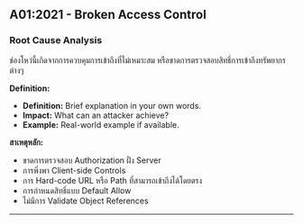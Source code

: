 ## A01:2021 - Broken Access Control

### Root Cause Analysis

ช่องโหว่นี้เกิดจากการควบคุมการเข้าถึงที่ไม่เหมาะสม หรือขาดการตรวจสอบสิทธิ์การเข้าถึงทรัพยากรต่างๆ

**Definition:**
- **Definition:** Brief explanation in your own words.
- **Impact:** What can an attacker achieve?
- **Example:** Real-world example if available.

**สาเหตุหลัก:**
- ขาดการตรวจสอบ Authorization ฝั่ง Server
- การพึ่งพา Client-side Controls
- การ Hard-code URL หรือ Path ที่สามารถเข้าถึงได้โดยตรง
- การกำหนดสิทธิ์แบบ Default Allow
- ไม่มีการ Validate Object References



---


